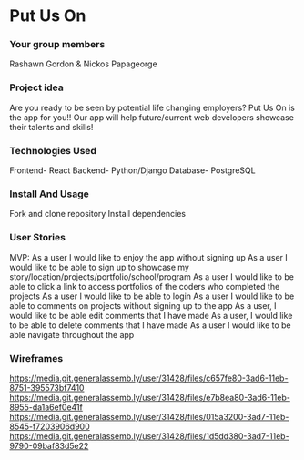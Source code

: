 # Put Us On
### Your group members
Rashawn Gordon & Nickos Papageorge
### Project idea
Are you ready to be seen by potential life changing employers?
Put Us On is the app for you!!
Our app will help future/current web developers showcase their talents and skills!
### Technologies Used
Frontend- React
Backend- Python/Django
Database- PostgreSQL
### Install And Usage
Fork and clone repository
Install dependencies
### User Stories
MVP:
As a user I would like to enjoy the app without signing up
As a user I would like to be able to sign up to showcase my story/location/projects/portfolio/school/program
As a user I would like to be able to click a link to access portfolios of the coders who completed the projects
As a user I would like to be able to login
As a user I would like to be able to comments on projects without signing up to the app
As a user, I would like to be able edit comments that I have made
As a user, I would like to be able to delete comments that I have made
As a user I would like to be able navigate throughout the app
### Wireframes
https://media.git.generalassemb.ly/user/31428/files/c657fe80-3ad6-11eb-8751-395573bf7410
https://media.git.generalassemb.ly/user/31428/files/e7b8ea80-3ad6-11eb-8955-da1a6ef0e41f
https://media.git.generalassemb.ly/user/31428/files/015a3200-3ad7-11eb-8545-f7203906d900
https://media.git.generalassemb.ly/user/31428/files/1d5dd380-3ad7-11eb-9790-09baf83d5e22





